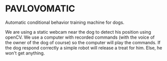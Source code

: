 # PAVLOVOMATIC
Automatic conditional behavior training machine for dogs.

We are using a static webcam near the dog to detect his position using openCV.
We use a computer with recorded commands (with the voice of the owner of the dog of course) so the computer will play the commands.
If the dog respond correctly a simple robot will release a treat for him.
Else, he won't get anything.